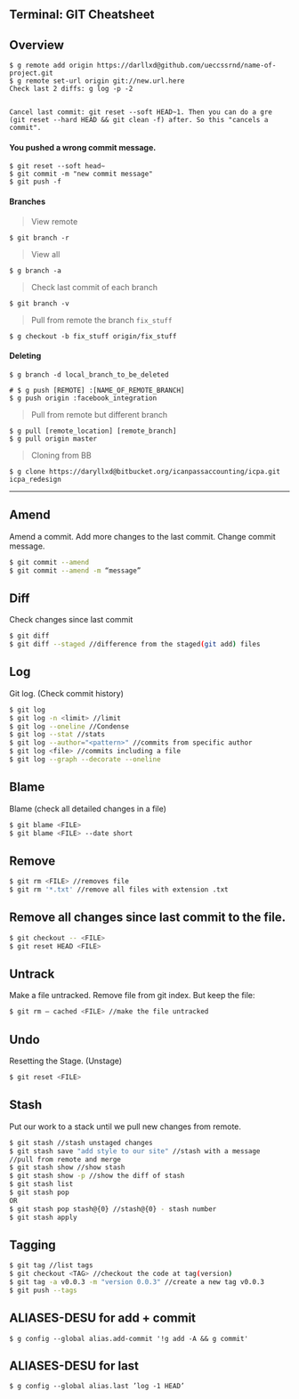 ## Terminal: GIT Cheatsheet

## Overview

    $ g remote add origin https://darllxd@github.com/ueccssrnd/name-of-project.git
    $ g remote set-url origin git://new.url.here
    Check last 2 diffs: g log -p -2 
    

    Cancel last commit: git reset --soft HEAD~1. Then you can do a gre (git reset --hard HEAD && git clean -f) after. So this "cancels a commit".

#### You pushed a wrong commit message.

    $ git reset --soft head~
    $ git commit -m "new commit message"
    $ git push -f

#### Branches

> View remote

    $ git branch -r

> View all

    $ g branch -a

> Check last commit of each branch

    $ git branch -v

> Pull from remote the branch `fix_stuff`

    $ g checkout -b fix_stuff origin/fix_stuff

#### Deleting

    $ g branch -d local_branch_to_be_deleted
    
    # $ g push [REMOTE] :[NAME_OF_REMOTE_BRANCH]
    $ g push origin :facebook_integration

> Pull from remote but different branch

    $ g pull [remote_location] [remote_branch]
    $ g pull origin master

> Cloning from BB

    $ g clone https://daryllxd@bitbucket.org/icanpassaccounting/icpa.git icpa_redesign

---

## Amend
Amend a commit. Add more changes to the last commit. Change commit message.

```bash
$ git commit --amend 
$ git commit --amend -m “message”
```

## Diff
Check changes since last commit

```bash
$ git diff
$ git diff --staged //difference from the staged(git add) files
```

## Log
Git log. (Check commit history)

```bash
$ git log
$ git log -n <limit> //limit
$ git log --oneline //Condense
$ git log --stat //stats
$ git log --author="<pattern>" //commits from specific author
$ git log <file> //commits including a file
$ git log --graph --decorate --oneline
```

## Blame
Blame (check all detailed changes in a file)

```bash
$ git blame <FILE>
$ git blame <FILE> --date short
```

## Remove

```bash
$ git rm <FILE> //removes file
$ git rm '*.txt' //remove all files with extension .txt
```

## Remove all changes since last commit to the file.

```bash
$ git checkout -- <FILE>
$ git reset HEAD <FILE>
```

## Untrack
Make a file untracked. Remove file from git index. But keep the file:

```bash
$ git rm — cached <FILE> //make the file untracked
```

## Undo
Resetting the Stage. (Unstage)

```bash
$ git reset <FILE>
```

## Stash
Put our work to a stack until we pull new changes from remote.

```bash
$ git stash //stash unstaged changes  
$ git stash save "add style to our site" //stash with a message
//pull from remote and merge
$ git stash show //show stash 
$ git stash show -p //show the diff of stash
$ git stash list
$ git stash pop 
OR 
$ git stash pop stash@{0} //stash@{0} - stash number
$ git stash apply
```

## Tagging

```bash
$ git tag //list tags
$ git checkout <TAG> //checkout the code at tag(version)
$ git tag -a v0.0.3 -m "version 0.0.3" //create a new tag v0.0.3
$ git push --tags
```

## ALIASES-DESU for add + commit

    $ g config --global alias.add-commit '!g add -A && g commit'

## ALIASES-DESU for last

    $ g config --global alias.last ’log -1 HEAD’
